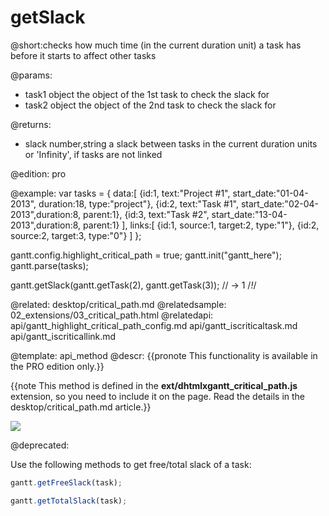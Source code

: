 getSlack
=============
@short:checks how much time (in the current duration unit) a task has before it starts to affect other tasks
	

@params:
- task1	object	the object of the 1st task to check the slack for
- task2	object	the object of the 2nd task to check the slack for

@returns:
- slack		number,string	 a slack between tasks in the current duration units or 'Infinity', if tasks are not linked

@edition: pro

@example:
var tasks = {
    data:[
       {id:1, text:"Project #1", start_date:"01-04-2013", duration:18, type:"project"},
       {id:2, text:"Task #1", start_date:"02-04-2013",duration:8, parent:1},
       {id:3, text:"Task #2", start_date:"13-04-2013",duration:8, parent:1}
    ],
    links:[
       {id:1, source:1, target:2, type:"1"},
       {id:2, source:2, target:3, type:"0"}
    ]
};
 
gantt.config.highlight_critical_path = true; 
gantt.init("gantt_here");
gantt.parse(tasks);

gantt.getSlack(gantt.getTask(2), gantt.getTask(3)); // -> 1  /*!*/


@related:
	desktop/critical_path.md
@relatedsample:
	02_extensions/03_critical_path.html
@relatedapi:
	api/gantt_highlight_critical_path_config.md
	api/gantt_iscriticaltask.md
	api/gantt_iscriticallink.md
    
@template:	api_method
@descr:
{{pronote This functionality is available in the PRO edition only.}}

{{note This method is defined in the **ext/dhtmlxgantt_critical_path.js** extension, so you need to include it on the page. Read the details in the desktop/critical_path.md article.}}


<img src="api/iscritical_path.png"/>

@deprecated:

Use the following methods to get free/total slack of a task:

~~~js
gantt.getFreeSlack(task);

gantt.getTotalSlack(task);
~~~